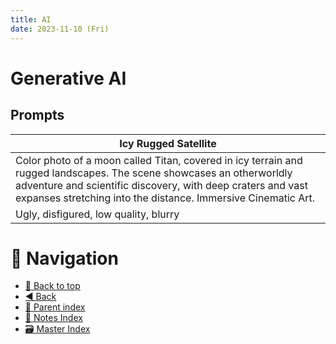 ```yaml
---
title: AI
date: 2023-11-10 (Fri)
---
```


# Generative AI

## Prompts

| Icy Rugged Satellite                                                                                                                                                                                                                                 |
| ---------------------------------------------------------------------------------------------------------------------------------------------------------------------------------------------------------------------------------------------------- |
| Color photo of a moon called Titan, covered in icy terrain and rugged landscapes. The scene showcases an otherworldly adventure and scientific discovery, with deep craters and vast expanses stretching into the distance. Immersive Cinematic Art. |
| Ugly, disfigured, low quality, blurry                                                                                                                                                                                                                |

# 🧭 Navigation

- [🔼 Back to top](#)
- [◀️ Back](../../index.md)
- [🔖 Parent index](../../index.md)
- [📑 Notes Index](../../index.md)
- [🗃️ Master Index](../../../index.md)
